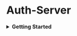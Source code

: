 # Auth-Server

<details>
  <summary><strong>Getting Started</strong></summary>

### Requirements
- Java 17+
- Maven 3.6+
- Docker (Optional, if you're using Docker Compose)

### Setup Instructions

1. **Clone the repository**:
   ```bash
   git clone https://github.com/your-repo/my-project.git
   cd my-project
   ```

2. **Build the project**:
   ```bash
   ./gradlew clean build
   ```

4. **Access the application**:
    - API: `http://localhost:8080`
    - Swagger UI: `http://localhost:8080/swagger-ui.html`

### Optional: Running with Docker
If you prefer using Docker, you can run the application using Docker Compose.

  ```bash
  docker-compose up --build
```
</details>

